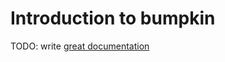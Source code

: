 # Introduction to bumpkin

TODO: write [great documentation](http://jacobian.org/writing/great-documentation/what-to-write/)

